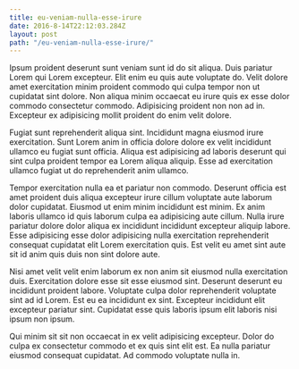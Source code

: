 ```yaml
---
title: eu-veniam-nulla-esse-irure
date: 2016-8-14T22:12:03.284Z
layout: post
path: "/eu-veniam-nulla-esse-irure/"
---
```


Ipsum proident deserunt sunt veniam sunt id do sit aliqua. Duis pariatur Lorem qui Lorem excepteur. Elit enim eu quis aute voluptate do. Velit dolore amet exercitation minim proident commodo qui culpa tempor non ut cupidatat sint dolore. Non aliqua minim occaecat eu irure quis ex esse dolor commodo consectetur commodo. Adipisicing proident non non ad in. Excepteur ex adipisicing mollit proident do enim velit dolore.

Fugiat sunt reprehenderit aliqua sint. Incididunt magna eiusmod irure exercitation. Sunt Lorem anim in officia dolore dolore ex velit incididunt ullamco eu fugiat sunt officia. Aliqua est adipisicing ad laboris deserunt qui sint culpa proident tempor ea Lorem aliqua aliquip. Esse ad exercitation ullamco fugiat ut do reprehenderit anim ullamco.

Tempor exercitation nulla ea et pariatur non commodo. Deserunt officia est amet proident duis aliqua excepteur irure cillum voluptate aute laborum dolor cupidatat. Eiusmod ut enim minim incididunt est minim. Ex anim laboris ullamco id quis laborum culpa ea adipisicing aute cillum. Nulla irure pariatur dolore dolor aliqua ex incididunt incididunt excepteur aliquip labore. Esse adipisicing esse dolor adipisicing nulla exercitation reprehenderit consequat cupidatat elit Lorem exercitation quis. Est velit eu amet sint aute sit id anim quis duis non sint dolore aute.

Nisi amet velit velit enim laborum ex non anim sit eiusmod nulla exercitation duis. Exercitation dolore esse sit esse eiusmod sint. Deserunt deserunt eu incididunt proident labore. Voluptate culpa dolor reprehenderit voluptate sint ad id Lorem. Est eu ea incididunt ex sint. Excepteur incididunt elit excepteur pariatur sint. Cupidatat esse quis laboris ipsum elit laboris nisi ipsum non ipsum.

Qui minim sit sit non occaecat in ex velit adipisicing excepteur. Dolor do culpa ex consectetur commodo et ex quis sint elit est. Ea nulla pariatur eiusmod consequat cupidatat. Ad commodo voluptate nulla in.
